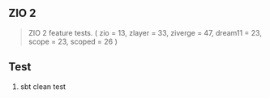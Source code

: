 ZIO 2
-----
>ZIO 2 feature tests. ( zio = 13, zlayer = 33, ziverge = 47, dream11 = 23, scope = 23, scoped = 26 )

Test
----
1. sbt clean test
